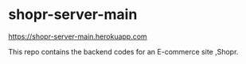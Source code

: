 # shopr-server-main
https://shopr-server-main.herokuapp.com

This repo contains the backend codes for an E-commerce site ,Shopr. 
